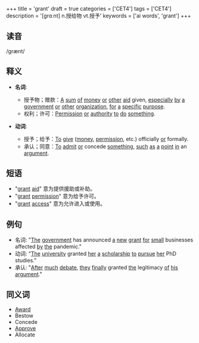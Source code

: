 +++
title = 'grant'
draft = true
categories = ['CET4']
tags = ['CET4']
description = '[grɑːnt] n.授给物 vt.授予'
keywords = ['ai words', 'grant']
+++

## 读音
/grænt/

## 释义
- **名词**:
  - 授予物；赠款：[A](/post/a/) [sum](/post/sum/) [of](/post/of/) [money](/post/money/) [or](/post/or/) [other](/post/other/) [aid](/post/aid/) given, [especially](/post/especially/) [by](/post/by/) [a](/post/a/) [government](/post/government/) [or](/post/or/) [other](/post/other/) [organization](/post/organization/), [for](/post/for/) [a](/post/a/) [specific](/post/specific/) [purpose](/post/purpose/).
  - 权利；许可：[Permission](/post/permission/) [or](/post/or/) [authority](/post/authority/) [to](/post/to/) [do](/post/do/) [something](/post/something/).

- **动词**:
  - 授予；给予：[To](/post/to/) [give](/post/give/) ([money](/post/money/), [permission](/post/permission/), etc.) officially [or](/post/or/) formally.
  - 承认；同意：[To](/post/to/) [admit](/post/admit/) [or](/post/or/) concede [something](/post/something/), [such](/post/such/) [as](/post/as/) [a](/post/a/) [point](/post/point/) [in](/post/in/) an [argument](/post/argument/).

## 短语
- "[grant](/post/grant/) [aid](/post/aid/)" 意为提供援助或补助。
- "[grant](/post/grant/) [permission](/post/permission/)" 意为给予许可。
- "[grant](/post/grant/) [access](/post/access/)" 意为允许进入或使用。

## 例句
- 名词: "[The](/post/the/) [government](/post/government/) has announced [a](/post/a/) [new](/post/new/) [grant](/post/grant/) [for](/post/for/) [small](/post/small/) businesses affected [by](/post/by/) [the](/post/the/) pandemic."
- 动词: "[The](/post/the/) [university](/post/university/) granted [her](/post/her/) [a](/post/a/) [scholarship](/post/scholarship/) [to](/post/to/) [pursue](/post/pursue/) [her](/post/her/) PhD studies."
- 承认: "[After](/post/after/) [much](/post/much/) [debate](/post/debate/), [they](/post/they/) [finally](/post/finally/) granted [the](/post/the/) legitimacy [of](/post/of/) [his](/post/his/) [argument](/post/argument/)."

## 同义词
- [Award](/post/award/)
- Bestow
- Concede
- [Approve](/post/approve/)
- Allocate
